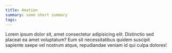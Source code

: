 ```yaml
---
title: 4mation
summary: some short summary
tags:
---
```




Lorem ipsum dolor sit, amet consectetur adipisicing elit. Distinctio sed placeat ea amet voluptatum? Eum sit necessitatibus quidem suscipit sapiente saepe vel nostrum atque, repudiandae veniam id qui culpa dolores!
